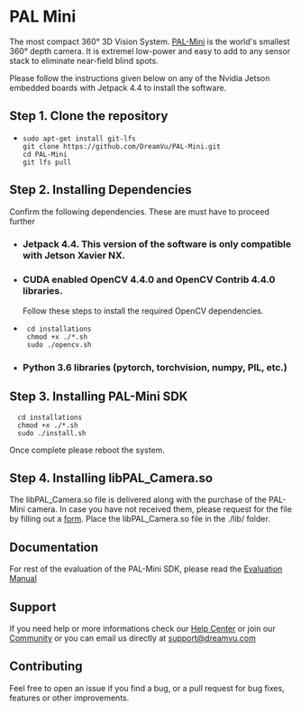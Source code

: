 # PAL Mini
The most compact 360° 3D Vision System. [PAL-Mini](https://dreamvu.com/pal-mini/) is the world's smallest 360° depth camera. It is extremel low-power and easy to add to any sensor stack to eliminate near-field blind spots.  

Please follow the instructions given below on any of the Nvidia Jetson embedded boards with Jetpack 4.4 to install the software.

## Step 1. Clone the repository 
-     sudo apt-get install git-lfs
      git clone https://github.com/DreamVu/PAL-Mini.git
      cd PAL-Mini
      git lfs pull

## Step 2. Installing Dependencies 
Confirm the following dependencies. These are must have to proceed further

- ### Jetpack 4.4. This version of the software is only compatible with Jetson Xavier NX. 

- ### CUDA enabled OpenCV 4.4.0 and OpenCV Contrib 4.4.0 libraries. 
  Follow these steps to install the required OpenCV dependencies. 
-      cd installations
       chmod +x ./*.sh
       sudo ./opencv.sh

- ### Python 3.6 libraries (pytorch, torchvision, numpy, PIL, etc.)

## Step 3. Installing PAL-Mini SDK
      cd installations
      chmod +x ./*.sh
      sudo ./install.sh 

Once complete please reboot the system.

## Step 4. Installing libPAL_Camera.so
The libPAL_Camera.so file is delivered along with the purchase of the PAL-Mini camera. In case you have not received them, please request for the file by filling out a [form](https://support.dreamvu.com/portal/en/newticket). Place the libPAL_Camera.so file in the ./lib/ folder. 


## Documentation 
For rest of the evaluation of the PAL-Mini SDK, please read the [Evaluation Manual](https://github.com/DreamVu/PAL-Mini/blob/JetPack-4.4/docs/PAL%20Mini%20NX%20SDK%20Documentation.pdf)

## Support 
If you need help or more informations check our [Help Center](https://support.dreamvu.com/portal/en/home) or join our [Community](https://support.dreamvu.com/portal/en/community/dreamvu-inc) or you can email us directly at support@dreamvu.com 

## Contributing
Feel free to open an issue if you find a bug, or a pull request for bug fixes, features or other improvements.
